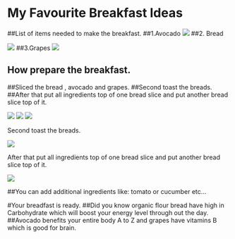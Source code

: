 # My Favourite Breakfast Ideas
##List of items needed to make the breakfast.
##1.Avocado
![](http://drjamesrouse.com/wp-content/uploads/2015/03/avocado.jpg)
##2. Bread

![](http://www.stopikaifi.gr/images/datafiles/196.jpg)
##3.Grapes
![](http://www.sun-world.com/wp-content/uploads/2015/05/thompson_category.jpg)
## How prepare the breakfast.

##Sliced the bread , avocado and grapes.
##Second toast the breads.
##After that put all ingredients top of one bread slice and put another bread slice top of it.

![](http://pad2.whstatic.com/images/thumb/e/e4/Slice-Bread-Step-3.jpg/aid1901285-728px-Slice-Bread-Step-3.jpg.webp)
![](http://bengusto.com/wp-content/uploads/2014/07/IMG_9407-1024x682.jpg)
![](http://www.scarymommy.com/wp-content/uploads/2014/06/cut-grapes-in-half.png)

Second toast the breads.

![](https://www.ahealthiermichigan.org/wp-content/uploads/2014/09/Transform-toast-into-breakfast.jpg)

After that put all ingredients top of one bread slice and put another bread slice top of it.

![](http://gallery.yopriceville.com/var/resizes/Free-Clipart-Pictures/Fast-Food-PNG-Clipart/Sandwich_PNG_Clipart_Vector_Image.png?m=1434268883)

##You can add additional ingredients like: tomato or cucumber etc...



#Your breadfast is ready.
##Did you know organic flour bread have high in Carbohydrate which will boost your energy level through out the day.
##Avocado benefits your entire body A to Z and grapes have vitamins B which is good for brain.
